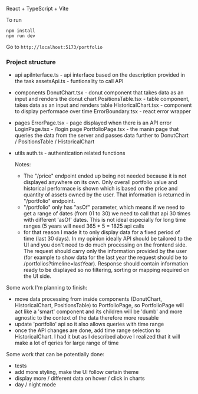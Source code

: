React + TypeScript + Vite

To run
```
npm install
npm run dev
```
Go to `http://localhost:5173/portfolio`

### Project structure
* api
  apiInterface.ts  - api interface based on the description provided in the task
  assetsApi.ts - funtionality to call API
* components
  DonutChart.tsx - donut component that takes data as an input and renders the donut chart
  PositionsTable.tsx - table component, takes data as an input and renders table
  HistoricalChart.tsx - component to display performace over time
  ErrorBoundary.tsx - react error wrapper
* pages
  ErrorPage.tsx - page displayed when there is an API error
  LoginPage.tsx - /login page 
  PortfolioPage.tsx - the manin page that queries the data from the server and passes data further to DonutChart 
  / PositionsTable / HistoricalChart
* utils
  auth.ts - authentication related functions

  Notes:
  - The "/price" endpoint ended up being not needed because it is not displayed anywhere on its own. Only overall portfolio value and  historical performace is shown which is based on the price and quantity of assets owned by the user. That information is returned in "/portfolio" endpoint.
  - "/portfolio" only has "asOf" parameter, which means if we need to get a range of dates (from 01 to 30) we need to call that api 30 times with different 'asOf' dates. This is not ideal especially for long time ranges (5 years will need 365 * 5 = 1825 api calls
  - for that reason I made it to only display data for a fixed period of time (last 30 days). In my opinion ideally API should be tailored to the UI and you don't need to do much processing on the frontend side. The request should carry only the information provided by the user (for example to show data for the last year the request should be to /portfolios?timeline=lastYear). Response should contain information ready to be displayed so no filtering, sorting or mapping required on the UI side.

 Some work I'm planning to finish:
 - move data processing from inside components (DonutChart, HistoricalChart, PositionsTable) to PortfolioPage, so PortfolioPage will act like a 'smart' component and its children will be 'dumb' and more agnostic to the context of the data therefore more reusable
 - update 'portfolio' api so it also allows queries with time range
 - once the API changes are done, add time range selection to HistoricalChart. I had it but as I described above I realized that it will make a lot of qeries for large range of time

Some work that can be potentially done:
- tests
- add more styling, make the UI follow certain theme
- display more / different data on hover / click in charts
- day / night mode

  
